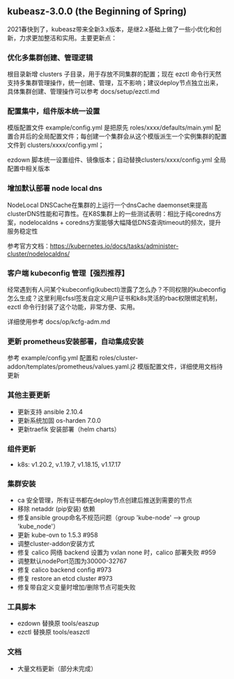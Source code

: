 ## kubeasz-3.0.0 (the Beginning of Spring)

2021春快到了，kubeasz带来全新3.x版本，是继2.x基础上做了一些小优化和创新，力求更加整洁和实用。主要更新点：

### 优化多集群创建、管理逻辑

根目录新增 clusters 子目录，用于存放不同集群的配置；现在 ezctl 命令行天然支持多集群管理操作，统一创建、管理，互不影响；建议deploy节点独立出来，具体集群创建、管理操作可以参考 docs/setup/ezctl.md

### 配置集中，组件版本统一设置

模版配置文件 example/config.yml 是把原先 roles/xxxx/defaults/main.yml 配置合并后的全局配置文件；每创建一个集群会从这个模版派生一个实例集群的配置文件到 clusters/xxxx/config.yml；

ezdown 脚本统一设置组件、镜像版本；自动替换clusters/xxxx/config.yml 全局配置中相关版本

### 增加默认部署 node local dns
NodeLocal DNSCache在集群的上运行一个dnsCache daemonset来提高clusterDNS性能和可靠性。在K8S集群上的一些测试表明：相比于纯coredns方案，nodelocaldns + coredns方案能够大幅降低DNS查询timeout的频次，提升服务稳定性

参考官方文档：https://kubernetes.io/docs/tasks/administer-cluster/nodelocaldns/

### 客户端 kubeconfig 管理【强烈推荐】

经常遇到有人问某个kubeconfig(kubectl)泄露了怎么办？不同权限的kubeconfig怎么生成？这里利用cfssl签发自定义用户证书和k8s灵活的rbac权限绑定机制，ezctl 命令行封装了这个功能，非常方便、实用。

详细使用参考 docs/op/kcfg-adm.md

### 更新 prometheus安装部署，自动集成安装

参考 example/config.yml 配置和 roles/cluster-addon/templates/prometheus/values.yaml.j2 模版配置文件，详细使用文档待更新

### 其他主要更新

- 更新支持 ansible 2.10.4
- 更新系统加固 os-harden 7.0.0
- 更新traefik 安装部署（helm charts）

### 组件更新

- k8s: v1.20.2, v.1.19.7, v1.18.15, v1.17.17

### 集群安装

- ca 安全管理，所有证书都在deploy节点创建后推送到需要的节点
- 移除 netaddr (pip安装) 依赖
- 修复ansible group命名不规范问题（group 'kube-node' --> group 'kube_node'）
- 更新 kube-ovn to 1.5.3 #958
- 调整cluster-addon安装方式
- 修复 calico 网络 backend 设置为 vxlan none 时，calico 部署失败 #959
- 调整默认nodePort范围为30000-32767
- 修复 calico backend config #973
- 修复 restore an etcd cluster #973
- 修复带自定义变量时增加/删除节点可能失败

### 工具脚本

- ezdown 替换原 tools/easzup
- ezctl 替换原 tools/easzctl

### 文档

- 大量文档更新（部分未完成）
